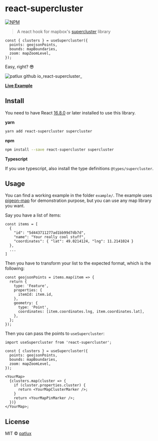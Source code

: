 # react-supercluster

[![NPM](https://img.shields.io/npm/v/react-supercluster.svg)](https://www.npmjs.com/package/react-supercluster)

> A react hook for mapbox's [supercluster](https://github.com/mapbox/supercluster) library

```tsx
const { clusters } = useSupercluster({
  points: geojsonPoints,
  bounds: mapBoundaries,
  zoom: mapZoomLevel,
});
```

Easy, right? 😎

![patlux github io_react-supercluster_](https://user-images.githubusercontent.com/4481570/62493318-5342c780-b7c0-11e9-84ed-e05f3f2f5cb1.png)

[**Live Example**](https://patlux.github.io/react-supercluster/)

## Install

You need to have React [16.8.0](https://reactjs.org/blog/2019/02/06/react-v16.8.0.html) or later installed to use this library.

**yarn**

```bash
yarn add react-supercluster supercluster
```

**npm**

```bash
npm install --save react-supercluster supercluster
```

**Typescript**

If you use typescript, also install the type definitions `@types/supercluster`.

## Usage

You can find a working example in the folder `example/`. The example uses [pigeon-map](https://github.com/mariusandra/pigeon-maps) for demonstration purpose, but you can use any map library you want.

Say you have a list of items:

```tsx
const items = [
  {
    "id": "5d443711277ad1bb99d7db7d",
    "name": "Your really cool stuff",
    "coordinates": { "lat": 49.0214124, "lng": 11.2141024 }
  },
  ...
]
```

Then you have to transform your list to the expected format, which is the following:

```tsx
const geojsonPoints = items.map(item => {
  return {
    type: 'Feature',
    properties: {
      itemId: item.id,
    },
    geometry: {
      type: 'Point',
      coordinates: [item.coordinates.lng, item.coordinates.lat],
    },
  };
});
```

Then you can pass the points to `useSupercluster`:

```tsx
import useSupercluster from 'react-supercluster';

const { clusters } = useSupercluster({
  points: geojsonPoints,
  bounds: mapBoundaries,
  zoom: mapZoomLevel,
});

<YourMap>
  {clusters.map(cluster => {
    if (cluster.properties.cluster) {
      return <YourMapClusterMarker />;
    }
    return <YourMapPinMarker />;
  })}
</YourMap>;
```

## License

MIT © [patlux](https://github.com/patlux)
